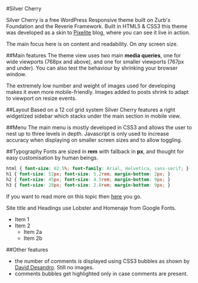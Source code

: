 #Silver Cherry

Silver Cherry is a free WordPress Responsive theme built on Zurb's Foundation and the Reverie Framework.
Built in HTML5 & CSS3 this theme was developed as a skin to [Pixelite](http://www.pixelite.me) blog, where you can see it live in action.

The main focus here is on content and readability. On *any* screen size.

##Main features
The theme view uses two main **media queries**, one for wide viewports (768px and above), and one for smaller viewports (767px and under). You can also test the behaviour by shrinking your browser window.

The extremely low number and weight of images used for developing makes it even more mobile-friendly.
Images added to posts shrink to adapt to viewport on resize events.

##Layout
Based on a 12 col grid system Silver Cherry features a right widgetized sidebar which stacks under the main section in mobile view.


##Menu
The main menu is mostly developed in CSS3 and allows the user to nest up to three levels in depth.
Javascript is only used to increase accuracy when displaying on smaller screen sizes and to allow toggling.

##Typography 
Fonts are sized in **rem** with fallback in **px**, and thought for easy customisation by human beings. 
```css
html { font-size: 62.5%; font-family: Arial, Helvetica, sans-serif; } 
h1 { font-size: 52px; font-size: 5.2rem; margin-bottom: 2px; }
h2 { font-size: 45px; font-size: 4.5rem; margin-bottom: 9px; }
h3 { font-size: 28px; font-size: 2.8rem; margin-bottom: 9px; }
```
If you want to read more on this topic then [here](http://snook.ca/archives/html_and_css/font-size-with-rem) you go.

Site title and Headings use Lobster and Homenaje from Google Fonts.



* Item 1
* Item 2
  * Item 2a
  * Item 2b

##Other features

* the number of comments is displayed using CSS3 bubbles as shown by [David Desandro](http://desandro.com/resources/css-speech-bubble-icon/). Still no images.
* comments bubbles get highlighted only in case comments are present.